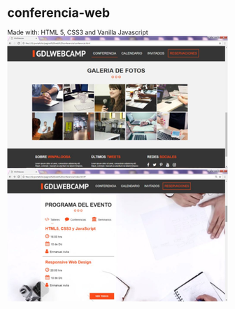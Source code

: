 # conferencia-web
Made with: HTML 5, CSS3 and Vanilla Javascript
 ![Screenshot](1.jpg)
 ![Screenshot](2.jpg)
